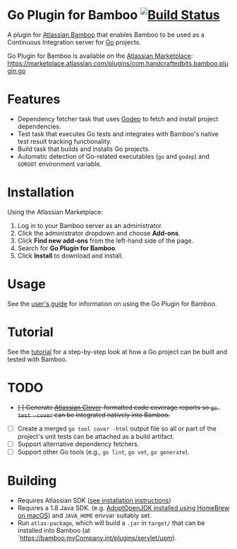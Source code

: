 # Go Plugin for Bamboo [![Build Status](https://travis-ci.org/edwinakatosh/go-bamboo-plugin.svg?branch=development)](https://travis-ci.org/edwinakatosh/go-bamboo-plugin)

A plugin for [Atlassian Bamboo](https://www.atlassian.com/software/bamboo) that enables Bamboo to be used as a
Continuous Integration server for [Go](http://golang.org/) projects.

Go Plugin for Bamboo is available on the [Atlassian Marketplace](https://marketplace.atlassian.com):
https://marketplace.atlassian.com/plugins/com.handcraftedbits.bamboo.plugin.go

# Features

* Dependency fetcher task that uses [Godep](https://github.com/tools/godep) to fetch and install project dependencies.
* Test task that executes Go tests and integrates with Bamboo's native test result tracking functionality.
* Build task that builds and installs Go projects.
* Automatic detection of Go-related executables (`go` and `godep`) and `GOROOT` environment variable.

# Installation

Using the Atlassian Marketplace:

1. Log in to your Bamboo server as an administrator.
2. Click the administrator dropdown and choose **Add-ons**.
3. Click **Find new add-ons** from the left-hand side of the page.
4. Search for **Go Plugin for Bamboo**.
5. Click **Install** to download and install.

# Usage

See the [user's guide](doc/guide.md) for information on using the Go Plugin for Bamboo.

# Tutorial

See the [tutorial](doc/tutorial.md) for a step-by-step look at how a Go project can be built and tested with Bamboo.

# TODO

- ~~[ ] Generate [Atlassian Clover](https://www.atlassian.com/software/clover/overview)-formatted code coverage reports
so `go test -cover` can be integrated natively into Bamboo.~~
- [ ] Create a merged `go tool cover -html` output file so all or part of the project's unit tests can be attached as a
build artifact.
- [ ] Support alternative dependency fetchers.
- [ ] Support other Go tools (e.g., `go lint`, `go vet`, `go generate`).

# Building

* Requires Atlassian SDK ([see installation instructions](https://developer.atlassian.com/server/framework/atlassian-sdk/install-the-atlassian-sdk-on-a-linux-or-mac-system/))
* Requires a 1.8 Java SDK. (e.g. [AdoptOpenJDK installed using HomeBrew on macOS](https://github.com/AdoptOpenJDK/homebrew-openjdk)) and `JAVA_HOME` envvar suitably set.
* Run `atlas-package`, which will build a `.jar` in `target/` that can be installed into Bamboo (at `https://bamboo.myCompany.int/plugins/servlet/upm).
